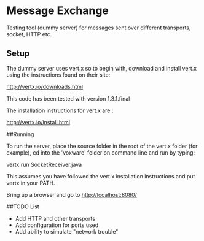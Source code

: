 Message Exchange
================

Testing tool (dummy server) for messages sent over different transports, socket, HTTP etc.


## Setup

The dummy server uses vert.x so to begin with, download and install vert.x using the instructions found on their site:

<http://vertx.io/downloads.html>

This code has been tested with version 1.3.1.final

The installation instructions for vert.x are :

<http://vertx.io/install.html>

##Running

To run the server, place the source folder in the root of the vert.x folder (for example), cd into the 'voxware' folder on command line and run by typing:

vertx run SocketReceiver.java 

This assumes you have followed the vert.x installation instructions and put vertx in your PATH.

Bring up a browser and go to <http://localhost:8080/>

##TODO List

* Add HTTP and other transports
* Add configuration for ports used
* Add ability to simulate "network trouble"





